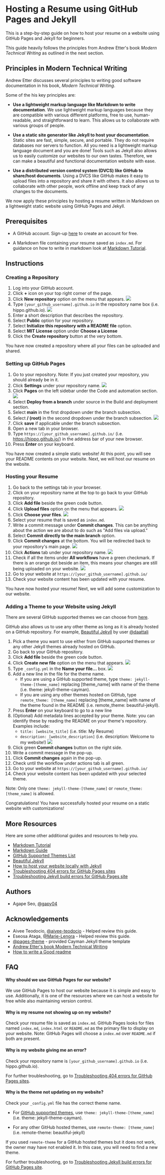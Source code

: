 
# Hosting a Resume using GitHub Pages and Jekyll

This is a step-by-step guide on how to host your resume on a website using GitHub Pages and Jekyll for beginners.

This guide heavily follows the principles from Andrew Etter's book _Modern Technical Writing_ as outlined in the next section.

## Principles in Modern Technical Writing

Andrew Etter discusses several principles to writing good software documentation in his book, _Modern Technical Writing_.

Some of the his key principles are:

* **Use a lightweight markup language like Markdown to write documentation**. We use lightweight markup languages because they are compatible with various different platforms, free to use, human-readable, and straightforward to learn. This allows us to collaborate with various groups of people.

* **Use a static site generator like Jekyll to host your documentation**. Static sites are fast, simple, secure, and portable. They do not require databases nor servers to function. All you need is a lightweight markup language document and you are done! Tools such as Jekyll also allows us to easily customize our websites to our own tastes. Therefore, we can make a beautiful and functional documentation website with ease.

* **Use a distributed version control system (DVCS) like GitHub to share/host documents**. Using a DVCS like GitHub makes it easy to upload files into a repository and share it with others. It also allows us to collaborate with other people, work offline and keep track of any changes to the documents. 

We now apply these principles by hosting a resume written in Markdown on a lightweight static website using GitHub Pages and Jekyll.


## Prerequisites

* A GitHub account. Sign-up [here](https://github.com/) to create an account for free.

* A Markdown file containing your resume saved as `index.md`. For guidance on how to write in markdown look at [Markdown Tutorial](https://www.markdowntutorial.com/).


## Instructions


### Creating a Repository

1. Log into your GitHub account.
2. Click **+** icon on your top right corner of the page.
3. Click **New repository** option on the menu that appears.
![](https://github.com/gapy04/gapy04.github.io/blob/main/images/new_repo.png)
4. Type `[your_github_username].github.io` in the repository name box (i.e. hippo.github.io).
![](https://github.com/gapy04/gapy04.github.io/blob/main/images/repo_name.png)
5. Enter a short description that describes the repository.
6. Select **Public** option for your repository.
7. Select **Initialize this repository with a README file** option. 
8. Select **MIT License** option under **Choose a License**
9. Click the **Create repository** button at the very bottom. 

You have now created a repository where all your files can be uploaded and shared.


### Setting up GitHub Pages

1. Go to your repository. Note: If you just created your repository, you should already be in it.
2. Click **Settings** under your repository name.
![](https://github.com/gapy04/gapy04.github.io/blob/main/images/settings.png)
3. Click **Pages** on the left sidebar under the Code and automation section. ![](https://github.com/gapy04/gapy04.github.io/blob/main/images/pages.png)
4. Select **Deploy from a branch** under source in the Build and deployment section.
5. Select **main** in the first dropdown under the branch subsection.
6. Select **/ (root)** in the second dropdown under the branch subsection.
![](https://github.com/gapy04/gapy04.github.io/blob/main/images/github_pages_settings.png)
7. Click **save** if applicable under the branch subsection.
8. Open a new tab in your browser.
9. Type `https://[your_github_username].github.io/` (i.e. https://hippo.github.io/) in the address bar of your new browser.
10. Press **Enter** on your keyboard.

You have now created a simple static website! At this point, you will see your README contents on your website. Next, we will host our resume on the website.


### Hosting your Resume

1. Go back to the settings tab in your browser. 
2. Click on your repository name at the top to go back to your GitHub repository.
3. Click **Add file** beside the green code button.
4. Click **Upload files** option on the menu that appears.
![](https://github.com/gapy04/gapy04.github.io/blob/main/images/upload_files.png)
5. Click **Choose your files**.
![](https://github.com/gapy04/gapy04.github.io/blob/main/images/choose_files.png)
6. Select your resume that is saved as `index.md`.
7. Write a commit message under **Commit changes**. This can be anything about the action we are about to do such as "Add files via upload."
8. Select **Commit directly to the main branch** option.
9. Click **Commit changes** at the bottom. You will be redirected back to your repository's main page.
![](https://github.com/gapy04/gapy04.github.io/blob/main/images/commit_changes.png)
10. Click **Actions** tab under your repository name.
![](https://github.com/gapy04/gapy04.github.io/blob/main/images/actions.png)
11. Check if all the items under **All workflows** have a green checkmark. If there is an orange dot beside an item, this means your changes are still being uploaded on your website.
![](https://github.com/gapy04/gapy04.github.io/blob/main/images/workflows.png)
12. Go to your website at `https://[your_github_username].github.io/`
13. Check your website content has been updated with your resume.

You have now hosted your resume! Next, we will add some customization to our website. 


### Adding a Theme to your Website using Jekyll

There are several GitHub supported themes we can choose from [here](https://pages.github.com/themes/).

GitHub also allows us to use any other theme as long as it is already hosted on a GitHub repository. For example, [Beautiful Jekyll](https://github.com/daattali/beautiful-jekyll) by user [@daattali](https://github.com/daattali)

1. Pick a theme you want to use either from GitHub supported themes or any other Jekyll themes already hosted on GitHub.
2. Go back to your GitHub repository.
3. Click **Add file** beside the green code button.
4. Click **Create new file** option on the menu that appears.
![](https://github.com/gapy04/gapy04.github.io/blob/main/images/create_file.png)
5. Type `_config.yml` in the **Name your file...** box.
![](https://github.com/gapy04/gapy04.github.io/blob/main/images/config_name.png)
6. Add a new line in the file for the theme name.
    * If you are using a GitHub supported theme, type `theme: jekyll-theme-[theme_name]` replacing [theme_name] with name of the theme (i.e. theme: jekyll-theme-cayman).
    * If you are using any other themes hosted on GitHub, type `remote_theme: [theme_name]` replacing [theme_name] with name of the theme found in the README (i.e. remote_theme: beautiful-jekyll).
7. Press **Enter** on your keyboard to go to a new line
8. (Optional) Add metadata lines accepted by your theme. Note: you can identify these by reading the README on your theme's repository. Examples include:
    * `title: [website_title]` (i.e. title: My Resume)
    * `description: [website_description]` (i.e. description: Welcome to my website!)
![](https://github.com/gapy04/gapy04.github.io/blob/main/images/config_content.png)
8. Click green **Commit changes** button on the right side.
8. Write a commit message in the pop-up.
9. Click **Commit changes** again in the pop-up.
10. Check until the workflow under actions tab is all green.
11. Go to your website at `https://[your_github_username].github.io/`
12. Check your website content has been updated with your selected theme.

Note: Only one `theme: jekyll-theme-[theme_name]` or `remote_theme: [theme_name]` is allowed.

Congratulations! You have successfully hosted your resume on a static website with customizations!

## More Resources

Here are some other additional guides and resources to help you. 

* [Markdown Tutorial](https://www.markdowntutorial.com/)
* [Markdown Guide](https://www.markdownguide.org/getting-started/)
* [GitHub Supported Themes List](https://pages.github.com/themes/)
* [Beautiful Jekyll](https://github.com/daattali/beautiful-jekyll)
* [How to host your website locally with Jekyll](https://docs.github.com/en/pages/setting-up-a-github-pages-site-with-jekyll/testing-your-github-pages-site-locally-with-jekyll)
* [Troubleshooting 404 errors for GitHub Pages sites](https://docs.github.com/en/pages/getting-started-with-github-pages/troubleshooting-404-errors-for-github-pages-sites)
* [Troubleshooting Jekyll build errors for GitHub Pages site](https://docs.github.com/en/pages/setting-up-a-github-pages-site-with-jekyll/troubleshooting-jekyll-build-errors-for-github-pages-sites)

## Authors

- Agape Seo, [@gapy04](https://www.github.com/gapy04)

## Acknowledgements

- Aivee Teodocio, [@aivee-teodocio](https://github.com/aivee-teodocio) - Helped review this guide.
- Eseosa Ataga, [@Marie-Lenora](https://github.com/Marie-Lenora) - Helped review this guide.
- [@pages-theme](https://github.com/pages-themes) - provided Cayman Jekyll theme template
- [Andrew Etter's book Modern Technical Writing](https://www.amazon.ca/Modern-Technical-Writing-Introduction-Documentation-ebook/dp/B01A2QL9SS)
- [How to write a Good readme](https://bulldogjob.com/news/449-how-to-write-a-good-readme-for-your-github-project)

## FAQ

#### **Why should we use GitHub Pages for our website?**

We use GitHub Pages to host our website because it is simple and easy to use. Additionally, it is one of the resources where we can host a website for free while also maintaining version control.

#### **Why is my resume not showing up on my website?**

Check your resume file is saved as `index.md`. GitHub Pages looks for files named `index.md`, `index.html` or `README.md` as the primary file to display on your website. Note: GitHub Pages will choose a `index.md` over `README.md` if both are present.

#### **Why is my website giving me an error?**
Check your repository name is `[your_github_username].github.io` (i.e. hippo.github.io).

For further troubleshooting, go to [Troubleshooting 404 errors for GitHub Pages sites](https://docs.github.com/en/pages/getting-started-with-github-pages/troubleshooting-404-errors-for-github-pages-sites).

#### **Why is the theme not updating on my website?**

Check your `_config.yml` file has the correct theme name.
* For [GitHub supported themes](https://pages.github.com/themes/), use `theme: jekyll-theme-[theme_name]` (i.e. theme: jekyll-theme-cayman).

* For any other GitHub hosted themes, use `remote-theme: [theme_name]` (i.e. remote-theme: beautiful-jekyll)

If you used `remote-theme` for a GitHub hosted themes but it does not work, the owner may have not enabled it. In this case, you will need to find a new theme.

For further troubleshooting, go to [Troubleshooting Jekyll build errors for GitHub Pages site](https://docs.github.com/en/pages/setting-up-a-github-pages-site-with-jekyll/troubleshooting-jekyll-build-errors-for-github-pages-sites).
